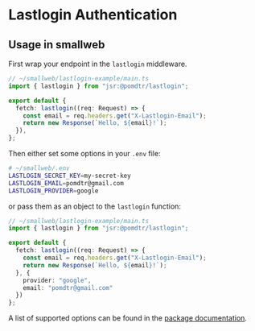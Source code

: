 # Lastlogin Authentication

## Usage in smallweb

First wrap your endpoint in the `lastlogin` middleware.

```ts
// ~/smallweb/lastlogin-example/main.ts
import { lastlogin } from "jsr:@pomdtr/lastlogin";

export default {
  fetch: lastlogin((req: Request) => {
    const email = req.headers.get("X-Lastlogin-Email");
    return new Response(`Hello, ${email}!`);
  }),
};
```

Then either set some options in your `.env` file:

```sh
# ~/smallweb/.env
LASTLOGIN_SECRET_KEY=my-secret-key
LASTLOGIN_EMAIL=pomdtr@gmail.com
LASTLOGIN_PROVIDER=google
```

or pass them as an object to the `lastlogin` function:

```ts
// ~/smallweb/lastlogin-example/main.ts
import { lastlogin } from "jsr:@pomdtr/lastlogin";

export default {
  fetch: lastlogin((req: Request) => {
    const email = req.headers.get("X-Lastlogin-Email");
    return new Response(`Hello, ${email}!`);
  }, {
    provider: "google",
    email: "pomdtr@gmail.com"
  })
};
```

A list of supported options can be found in the [package documentation](https://jsr.io/@pomdtr/lastlogin/doc/~/LastLoginOptions).
